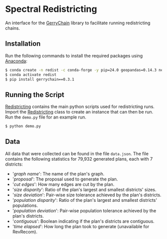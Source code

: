 # Spectral Redistricting

An interface for the [GerryChain](https://gerrychain.readthedocs.io/en/latest/) library to
facilitate running redistricting chains.

## Installation
Run the following commands to install the required packages using
[Anaconda](https://www.anaconda.com/products/individual#Downloads):
```bash
$ conda create -n redist -c conda-forge -y pip=24.0 geopandas=0.14.3 networkx=3.2.1 mapclassify=2.6.1 matplotlib=3.8.3 tqdm=4.66.2 scipy=1.12.0 numpy=1.26.4
$ conda activate redist
$ pip install gerrychain==0.3.1
```

## Running the Script

[Redistricting](./redistricting/) contains the main python scripts used for redistricting runs.
Import the [Redistricting](./redistricting/redistricting.py) class to create an instance that can
then be run. Run the `demo.py` file for an example run.
```bash
$ python demo.py
```

## Data

All data that were collected can be found in the file `data.json`.
The file contains the following statistics for 79,932 generated plans, each with 7 districts:
- '*graph name*': The name of the plan's graph.
- '*proposal*': The proposal used to generate the plan.
- '*cut edges*': How many edges are cut by the plan.
- '*size disparity*': Ratio of the plan's largest and smallest districts' sizes.
- '*size deviation*': Pair-wise size tolerance achieved by the plan's districts.
- '*population disparity*': Ratio of the plan's largest and smallest districts' populations.
- '*population deviation*': Pair-wise population tolerance achieved by the plan's districts.
- '*contiguous*': Boolean indicating if the plan's districts are contiguous.
- '*time elapsed*': How long the plan took to generate (unavailable for RevRecom).